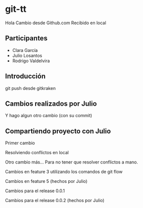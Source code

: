 # git-tt

Hola
Cambio desde Github.com
Recibido en local

## Participantes

* Clara García 
* Julio Losantos
* Rodrigo Valdelvira

## Introducción

git push desde gitkraken

## Cambios realizados por Julio
Y hago algun otro cambio (con su commit)

## Compartiendo proyecto con Julio

Primer cambio

Resolviendo conflictos en local


Otro cambio más...
Para no tener que resolver conflictos a mano.

Cambios en feature 3 utilizando los comandos de git flow

Cambios en feature 5 (hechos por Julio)

Cambios para el release 0.0.1

Cambios para el release 0.0.2 (hechos por Julio)